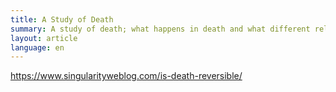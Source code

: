 ```yaml
---
title: A Study of Death
summary: A study of death; what happens in death and what different religions promise after death. Is there life after death?
layout: article
language: en
---
```


https://www.singularityweblog.com/is-death-reversible/
